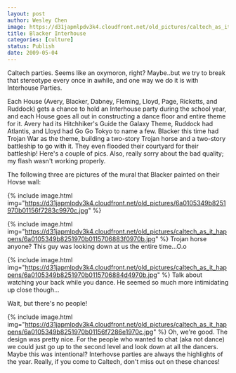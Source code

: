 ```yaml
---
layout: post
author: Wesley Chen
image: https://d31japmlpdv3k4.cloudfront.net/old_pictures/caltech_as_it_happens/6a0105349b8251970b0115706882e0970b.jpg
title: Blacker Interhouse
categories: [culture]
status: Publish
date: 2009-05-04
---
```



Caltech parties. Seems like an oxymoron, right? Maybe..but we try to break that stereotype every once in awhile, and one way we do it is with Interhouse Parties.

Each House (Avery, Blacker, Dabney, Fleming, Lloyd, Page, Ricketts, and Ruddock) gets a chance to hold an Interhouse party during the school year, and each House goes all out in constructing a dance floor and entire theme for it. 
Avery had its Hitchhiker's Guide the Galaxy Theme, Ruddock had Atlantis, and Lloyd had Go Go Tokyo to name a few. Blacker this time had Trojan War as the theme, building a two-story Trojan horse and a two-story battleship to go with it. They even flooded their courtyard for their battleship! 
Here's a couple of pics. Also, really sorry about the bad quality; my flash wasn't working properly.

The following three are pictures of the mural that Blacker painted on their Hovse wall:


{% include image.html img="https://d31japmlpdv3k4.cloudfront.net/old_pictures/6a0105349b8251970b01156f7283c9970c.jpg" %}

{% include image.html img="https://d31japmlpdv3k4.cloudfront.net/old_pictures/caltech_as_it_happens/6a0105349b8251970b0115706883f0970b.jpg" %}
Trojan horse anyone? This guy was looking down at us the entire time...O.o


{% include image.html img="https://d31japmlpdv3k4.cloudfront.net/old_pictures/caltech_as_it_happens/6a0105349b8251970b0115706884d4970b.jpg" %}
Talk about watching your back while you dance. He seemed so much more intimidating up close though...

Wait, but there's no people!


{% include image.html img="https://d31japmlpdv3k4.cloudfront.net/old_pictures/caltech_as_it_happens/6a0105349b8251970b01156f7286e1970c.jpg" %}
Oh, we're good. The design was pretty nice. For the people who wanted to chat (aka not dance) we could just go up to the second level and look down at all the dancers. Maybe this was intentional?
Interhovse parties are always the highlights of the year. Really, if you come to Caltech, don't miss out on these chances!
